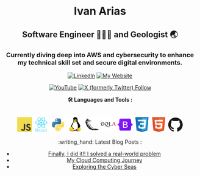 
<div align="center">
  <h1 style="text-align: center;">Ivan Arias</h1>
  <h2 style="text-align: center;">Software Engineer 🧑🏻‍💻 and Geologist 🌏</h2>
   <h3 style="text-align: center;">Currently diving deep into AWS and cybersecurity to enhance my technical skill set and secure digital environments. </h3>

[![LinkedIn](https://img.shields.io/badge/LinkedIn-Ivan%20Arias-%232867B2?style=social&logo=linkedin)](https://www.linkedin.com/in/hcoco1/)
[![My Website](https://img.shields.io/badge/My%20Website-Visit-green)](https://www.hcoco1.com/)

[![YouTube](https://img.shields.io/badge/YouTube-Channel-red?logo=youtube)](https://www.youtube.com/@hcoco1/videos)
[![X (formerly Twitter) Follow](https://img.shields.io/twitter/follow/hcoco1?label=Follow&style=social)](https://twitter.com/hcoco1)

<p align="center">
      
  <b>:hammer_and_wrench: Languages and Tools :</b><br/><br/>

<img src="https://github.com/devicons/devicon/blob/master/icons/javascript/javascript-original.svg" title="JavaScript" alt="JavaScript" width="40" height="40">
<img src="https://github.com/devicons/devicon/blob/master/icons/react/react-original-wordmark.svg" title="React" alt="React" width="40" height="40">
<img src="https://github.com/devicons/devicon/blob/master/icons/python/python-original.svg" title="PythonL"  alt="Python" width="40" height="40">
<img src="https://github.com/devicons/devicon/blob/master/icons/linux/linux-original.svg" title="Linux" alt="Linux" width="40" height="40">
<img src="https://github.com/devicons/devicon/blob/master/icons/flask/flask-original.svg" title="FlaskL"  alt="Flask" width="40" height="40">
<img src="https://github.com/devicons/devicon/blob/master/icons/sqlalchemy/sqlalchemy-original.svg" title="Sqlalchemy"  alt="Sqlalchemy" width="40" height="40">
<img src="https://github.com/devicons/devicon/blob/master/icons/bootstrap/bootstrap-original.svg" title="Bootstrap" alt="Bootstrap" width="40" height="40">
<img src="https://github.com/devicons/devicon/blob/master/icons/css3/css3-original.svg"  title="CSS" alt="CSS" width="40" height="40">
<img src="https://github.com/devicons/devicon/blob/master/icons/html5/html5-original.svg" title="HTML5" alt="HTML" width="40" height="40">
<img src="https://github.com/devicons/devicon/blob/master/icons/github/github-original.svg" title="Github" alt="Github" width="40" height="40">


</p>

 
<p>
:writing_hand: Latest Blog Posts :

<!-- BLOG-POST-LIST:START -->
- [Finally, I did it!! I solved a real-world problem](https://www.hcoco1.com/blog/2024-03-13-audits-tool/)
- [My Cloud Computing Journey](https://www.hcoco1.com/blog/2024-02-28-cloud-computing/)
- [Exploring the Cyber Seas](https://www.hcoco1.com/blog/2024-02-18-cyber-career/)
<!-- BLOG-POST-LIST:END -->

</p>
